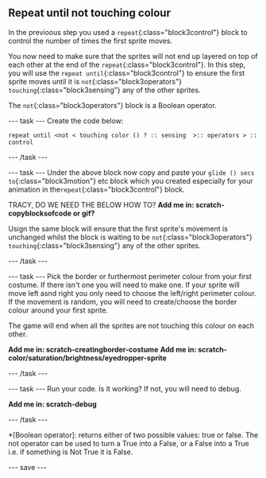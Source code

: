 ## Repeat until not touching colour

In the previoous step you used a `repeat`{:class="block3control"} block to control the number of times the first sprite moves. 

You now need to make sure that the sprites will not end up layered on top of each other at the end of the `repeat`{:class="block3control"}. In this step, you will use the `repeat until`{:class="block3control"} to ensure the first sprite moves until it is `not`{:class="block3operators"} `touching`{:class="block3sensing"} any of the other sprites.

The `not`{:class="block3operators"} block is a Boolean operator.

--- task ---
Create the code below:
```blocks3
repeat until <not < touching color () ? :: sensing  >:: operators > :: control
```
--- /task ---

--- task ---
Under the above block now copy and paste your `glide () secs to`{:class="block3motion"} etc block which you created especially for your animation in the`repeat`{:class="block3control"} block.

TRACY, DO WE NEED THE BELOW HOW TO?
**Add me in: scratch-copyblocksofcode or gif?**

Usign the same block will ensure that the first sprite's movement is unchanged whilst the block is waiting to be `not`{:class="block3operators"} `touching`{:class="block3sensing"} any of the other sprites.

--- /task ---

--- task ---
Pick the border or furthermost perimeter colour from your first costume. If there isn't one you will need to make one. If your sprite will move left asnd right you only need to choose the left/right perimeter colour. If the movement is random, you will need to create/choose the border colour around your first sprite.

The game will end when all the sprites are not touching this colour on each other.

**Add me in: scratch-creatingborder-costume**
**Add me in: scratch-color/saturation/brightness/eyedropper-sprite**

--- /task ---

--- task ---
Run your code. Is it working? If not, you will need to debug.

**Add me in: scratch-debug**

--- /task ---

*[Boolean operator]: returns either of two possible values: true or false. The not operator can be used to turn a True into a False, or a False into a True i.e. if something is Not True it is False.

--- save ---

